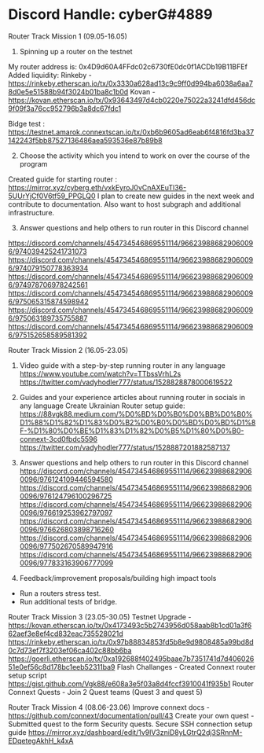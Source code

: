 # Discord Handle: cyberG#4889

Router Track Mission 1 (09.05-16.05)

1. Spinning up a router on the testnet

My router address is: 0x4D9d60A4FFdc02c6730fE0dc0f1ACDb19B11BFEf
Added liquidity: 
Rinkeby - https://rinkeby.etherscan.io/tx/0x3330a628ad13c9c9ff0d994ba6038a6aa78d0e5e51588b94f3024b01ba8c1b0d
Kovan - https://kovan.etherscan.io/tx/0x93643497d4cb0220e75022a3241dfd456dc9f09f3a76cc952796b3a8dc67fdc1
                 
Bidge test :      https://testnet.amarok.connextscan.io/tx/0xb6b9605ad6eab6f4816fd3ba37142243f5bb87527136486aea593536e87b89b8

2. Choose the activity which you intend to work on over the course of the program

 Created guide for starting router : https://mirror.xyz/cyberg.eth/vxkEyroJ0vCnAXEuTl36-5UUrYjCf0V6tf59_PPGLQ0
 I plan to create new guides in the next week and contribute to documentation.
 Also want to host subgraph and additional infrastructure.
  
3. Answer questions and help others to run router in this Discord channel

https://discord.com/channels/454734546869551114/966239886829060096/974039425241731073
https://discord.com/channels/454734546869551114/966239886829060096/974079150778363934
https://discord.com/channels/454734546869551114/966239886829060096/974978706978242561
https://discord.com/channels/454734546869551114/966239886829060096/975065315874598942
https://discord.com/channels/454734546869551114/966239886829060096/975063189735755887
https://discord.com/channels/454734546869551114/966239886829060096/975152658589581392

Router Track Mission 2 (16.05-23.05)

1. Video guide with a step-by-step running router in any language 
https://www.youtube.com/watch?v=TTbssVrhL2s
https://twitter.com/vadyhodler777/status/1528828878000619522

2. Guides and your experience articles about running router in socials in any language 
Create Ukrainian Router setup guide: 
https://88vgk88.medium.com/%D0%BD%D0%B0%D0%BB%D0%B0%D1%88%D1%82%D1%83%D0%B2%D0%B0%D0%BD%D0%BD%D1%8F-%D1%80%D0%BE%D1%83%D1%82%D0%B5%D1%80%D0%B0-connext-3cd0fbdc5596
https://twitter.com/vadyhodler777/status/1528887201882587137

3. Answer questions and help others to run router in this Discord channel 
https://discord.com/channels/454734546869551114/966239886829060096/976124109446594580
https://discord.com/channels/454734546869551114/966239886829060096/976124796100296725
https://discord.com/channels/454734546869551114/966239886829060096/976619253962797097
https://discord.com/channels/454734546869551114/966239886829060096/976626803898716260
https://discord.com/channels/454734546869551114/966239886829060096/977502670589947916
https://discord.com/channels/454734546869551114/966239886829060096/977833163906777099

4. Feedback/improvement proposals/building high impact tools 
- Run a  routers stress test.
- Run additional tests of bridge.

Router Track Mission 3 (23.05-30.05)
Testnet Upgrade - https://kovan.etherscan.io/tx/0x4173493c5b2743956d058aab8b1cd01a3f662aef3e8ef4cd832eac735528021d
                  https://rinkeby.etherscan.io/tx/0x97b88834853fd5b8e9d9808485a99bd8d0c7d73ef7f3203ef06ca402c88bb6ba
                  https://goerli.etherscan.io/tx/0xa192688f402495baae7b7351741d7d40602651e0ef56c8d178bc1eeb52311ba9
Flash Challanges - Created Connext router setup script https://gist.github.com/Vgk88/e608a3e5f03a8d4fccf3910041f935b1
Router Connext Quests - Join 2 Quest teams (Quest 3 and quest 5)

Router Track Mission 4 (08.06-23.06)
Improve connext docs - https://github.com/connext/documentation/pull/43
Create your own quest - Submitted quest to the form 
Security quests.  Secure SSH connection setup guide https://mirror.xyz/dashboard/edit/1v9lV3zniD8yLGtrQ2dj3SRnnM-EDqetegAkhH_k4xA

